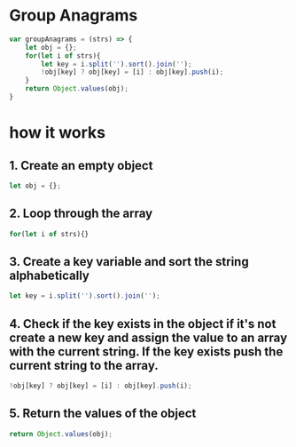 #  Group Anagrams

```js
var groupAnagrams = (strs) => {
    let obj = {};
    for(let i of strs){
        let key = i.split('').sort().join('');
        !obj[key] ? obj[key] = [i] : obj[key].push(i);
    }
    return Object.values(obj);
}
```

#  how it works

## 1. Create an empty object
```js
let obj = {};
```
## 2. Loop through the array
```js
for(let i of strs){}
```
## 3. Create a key variable and sort the string alphabetically 
```js
let key = i.split('').sort().join('');
```
## 4. Check if the key exists in the object if it's not create a new key and assign the value to an array with the current string. If the key exists push the current string to the array.
```js
!obj[key] ? obj[key] = [i] : obj[key].push(i);
```
## 5. Return the values of the object
```js
return Object.values(obj);
```
